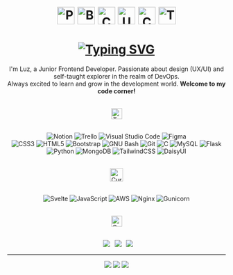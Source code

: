 <!-- Presentation -->
<h1 align="center">
<br />
<img width="40" src="https://github.com/vandriodd/vandriodd/assets/110431271/af301a06-24a4-499e-9aaa-a3f4b3e42ea6" alt="Pig" />
<img width="40" src="https://github.com/vandriodd/vandriodd/assets/110431271/601e43ae-3dea-4fae-94aa-71dfb32e31fe" alt="Bee" />
<img width="40" src="https://github.com/vandriodd/vandriodd/assets/110431271/039e4d74-fb73-49d2-8cc0-a1f9a0f15934" alt="Cow" />
<img width="40" src="https://github.com/vandriodd/vandriodd/assets/110431271/16e5eab4-c75f-4648-a651-5e61b7cbb5bf" alt="Unicorn" />
<img width="40" src="https://github.com/vandriodd/vandriodd/assets/110431271/d58eda81-46fa-4402-a773-10f5ab057510" alt="Cactus" />
<img width="40" src="https://github.com/vandriodd/vandriodd/assets/110431271/1ffb58a3-d5a3-415b-bc41-c9dc9032740c" alt="Tiger" />
<br />
<br />
<a href="https://git.io/typing-svg">
<img src="https://readme-typing-svg.herokuapp.com?font=Fira+Code&size=40&duration=3500&pause=1000&color=7FC5DC&center=true&vCenter=true&random=false&width=435&lines=%F0%9D%90%87%F0%9D%90%9E%F0%9D%90%B2%2C+%3C%F0%9D%9A%9D%F0%9D%9A%91%F0%9D%9A%8E%F0%9D%9A%9B%F0%9D%9A%8E%2F%3E+!" alt="Typing SVG" />
</a>
<br />
</h1>

<p align="center">
  I'm Luz, a Junior Frontend Developer. Passionate about design (UX/UI) and self-taught explorer in the realm of DevOps.
<br />
  Always excited to learn and grow in the development world. <b>Welcome to my code corner!</b>
<br />
<br />
</p>

<!-- Skills -->
<div align="center">
<img height="25" src="https://github.com/vandriodd/vandriodd/assets/110431271/7f900266-783b-4335-bc2b-7536bab93f92" alt="Tech and tools stack" />
<br />
<br />

![Notion](https://img.shields.io/badge/Notion-%23000000.svg?style=for-the-badge&logo=notion&logoColor=white)
![Trello](https://img.shields.io/badge/Trello-%23026AA7.svg?style=for-the-badge&logo=Trello&logoColor=white)
![Visual Studio Code](https://img.shields.io/badge/Visual%20Studio%20Code-0078d7.svg?style=for-the-badge&logo=visual-studio-code&logoColor=white)
![Figma](https://img.shields.io/badge/figma-%23F24E1E.svg?style=for-the-badge&logo=figma&logoColor=white)
<br />
![CSS3](https://img.shields.io/badge/css3-%231572B6.svg?style=for-the-badge&logo=css3&logoColor=white)
![HTML5](https://img.shields.io/badge/html5-%23E34F26.svg?style=for-the-badge&logo=html5&logoColor=white)
![Bootstrap](https://img.shields.io/badge/bootstrap-%23563D7C.svg?style=for-the-badge&logo=bootstrap&logoColor=white)
![GNU Bash](https://img.shields.io/badge/GNU%20Bash-4EAA25?style=for-the-badge&logo=GNU%20Bash&logoColor=white)
![Git](https://img.shields.io/badge/git-%23F05033.svg?style=for-the-badge&logo=git&logoColor=white)
![C](https://img.shields.io/badge/c-%2300599C.svg?style=for-the-badge&logo=c&logoColor=white)
![MySQL](https://img.shields.io/badge/mysql-%2300f.svg?style=for-the-badge&logo=mysql&logoColor=white)
![Flask](https://img.shields.io/badge/flask-%23000.svg?style=for-the-badge&logo=flask&logoColor=white)
![Python](https://img.shields.io/badge/python-3670A0?style=for-the-badge&logo=python&logoColor=white)
![MongoDB](https://img.shields.io/badge/MongoDB-%234ea94b.svg?style=for-the-badge&logo=mongodb&logoColor=white)
![TailwindCSS](https://img.shields.io/badge/tailwindcss-%2338B2AC.svg?style=for-the-badge&logo=tailwind-css&logoColor=white)
![DaisyUI](https://img.shields.io/badge/daisyui-5A0EF8?style=for-the-badge&logo=daisyui&logoColor=white)

</div>

<br />

<!-- Learning -->
<div align="center">
<img height="30" src="https://github.com/vandriodd/vandriodd/assets/110431271/b762c6a9-e2c9-4927-949b-591f2596e5e1" alt="Currently learning" />
<br />
<br />

![Svelte](https://img.shields.io/badge/svelte-%23f1413d.svg?style=for-the-badge&logo=svelte&logoColor=white)
![JavaScript](https://img.shields.io/badge/javascript-%23323330.svg?style=for-the-badge&logo=javascript&logoColor=white)
![AWS](https://img.shields.io/badge/AWS-%23FF9900.svg?style=for-the-badge&logo=amazon-aws&logoColor=white)
![Nginx](https://img.shields.io/badge/nginx-%23009639.svg?style=for-the-badge&logo=nginx&logoColor=white)
![Gunicorn](https://img.shields.io/badge/gunicorn-%298729.svg?style=for-the-badge&logo=gunicorn&logoColor=white)

</div>

<br />

<!-- Social media -->
<div align="center">
<img height="25" src="https://github.com/vandriodd/vandriodd/assets/110431271/05042a07-5bcb-4286-be1c-922f87507343" alt="Get in touch" />
<br />
<br />

&ensp;[<img src="https://img.shields.io/badge/linkedin-%230077B5.svg?style=for-the-badge&logo=linkedin&logoColor=white" />](https://www.linkedin.com/in/ludasaadi/)
&ensp;[<img src="https://img.shields.io/badge/Gmail-D14836?style=for-the-badge&logo=gmail&logoColor=white" />](mailto:luzsaavedradri03@gmail.com)
&ensp;[<img src="https://img.shields.io/badge/Instagram-%23E4405F.svg?style=for-the-badge&logo=Instagram&logoColor=white" />](https://www.instagram.com/vandri_odd/)

</div>

<!-- Stats -->
<hr />
<p align="center">
<img src="https://github-readme-stats.vercel.app/api?username=vandriodd&&show_icons=true&count_private=true&theme=react&hide_border=true&hide=issues,contribs&bg_color=00000000" />
<img src="https://github-readme-stats.vercel.app/api/top-langs/?username=vandriodd&theme=react&hide_border=true&bg_color=00000000&include_all_commits=false&count_private=false&layout=compact" />
<img src="https://github-readme-streak-stats.herokuapp.com/?user=vandriodd&theme=react&hide_border=true&background=00000000" />
</p>
</a>
